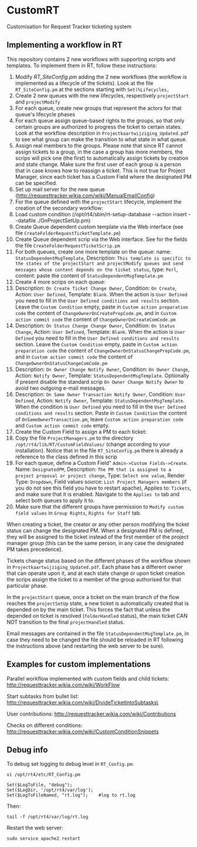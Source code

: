 # CustomRT
Customisation for Request Tracker ticketing system

## Implementing a workflow in RT

This repository contains 2 new workflows with supporting scripts and templates. To implement them in RT, follow these instructions:

1. Modify *RT_SiteConfig.pm* adding the 2 new workflows (the workflow is implemented as a lifecycle of the tickets). Look at the file `RT_SiteConfig.pm` at the sections starting with `Set(%Lifecycles,`
2. Create 2 new queues with the new lifecycles, respectively `projectStart` and `projectModify`
3. For each queue, create new groups that represent the actors for that queue's lifecycle phases
4. For each queue assign queue-based rights to the groups, so that only certain groups are authorized to progress the ticket to certain states. Look at the workflow description in `Projectkaartwijziging_Updated.pdf` to see what group can make the transition to what state in what queue.
5. Assign real members to the groups. Please note that since RT cannot assign tickets to a group, in the case a group has more members, the scrips will pick one (the first) to automatically assign tickets by creation and state change. Make sure the first user of each group is a person that in case knows how to reassign a ticket. This is not true for Project Manager, since each ticket has a Custom Field where the designated PM can be specified.
6. Set up mail server for the new queue (http://requesttracker.wikia.com/wiki/ManualEmailConfig)
7. For the queue defined with the `projectStart` lifecycle, implement the creation of the secondary workflow:
  1. Load custom condition (/opt/rt4/sbin/rt-setup-database --action insert --datafile ./OnProjectSetUp.pm)
  2. Create Queue dependent custom template via the Web interface (see file `CreateFolderRequestTicketTemplate.pm`)
  3. Create Queue dependent scrip via the Web interface. See for the fields the file `CreateFolderRequestTicketScrip.pm`
8. For both queues, create  one more template on the queue: name: `StatusDependentMsgTemplate`, Description: `This template is specific to the states of the projectStart and projectModify queues and send messages whose content depends on the ticket status`, type: `Perl`, content: paste the content of `StatusDependentMsgTemplate.pm`
9. Create 4 more scrips on each queue:
  1. 	Description: `On Create Ticket Change Owner`, Condition: `On Create`, Action: `User Defined`, Template: `Blank`. When the action is `User Defined` you need to fill in the `User Defined conditions and results` section. Leave the `Custom Condition` empty, paste in `Custom action preparation code` the content of `ChangeOwnerOnCreatePrepCode.pm`, and in `Custom action commit code` the content of `ChangeOwnerOnCreateComCode.pm`
  2. 	Description: `On Status Change Change Owner`, Condition: `On Status Change`, Action: `User Defined`, Template: `Blank`. When the action is `User Defined` you need to fill in the `User Defined conditions and results` section. Leave the `Custom Condition` empty, paste in `Custom action preparation code` the content of `ChangeOwnerOnStatusChangePrepCode.pm`, and in `Custom action commit code` the content of `ChangeOwnerOnStatusChangeComCode.pm`
  3. 	Description: `On Owner Change Notify Owner`, Condition: `On Owner Change`, Action: `Notify Owner`, Template: `StatusDependentMsgTemplate`. Optionally if present disable the standard scrip `On Owner Change Notify Owner` to avoid two outgoing e-mail messages.
  4. 	Description: `On Same Owner Transaction Notify Owner`, Condition: `User Defined`, Action: `Notify Owner`, Template: `StatusDependentMsgTemplate`. When the condition is `User Defined` you need to fill in the `User Defined conditions and results` section. Paste in `Custom Condition` the content of `OnSameOwnerTransaction.pm`, leave `Custom action preparation code` and `Custom action commit code` empty.
10. Create the Custom Field to assign a PM to each ticket:
  1. Copy the file `ProjectManagers.pm` to the directory `/opt/rt4/lib/RT/CustomFieldValues/` (change according to your installation). Notice that in the file `RT_SiteConfig.pm` there is already a reference to the class defined in this scrip
  2. For each queue, define a Custom Field" `Admin->Custom Fields->Create`. Name: `DesignatedPM`, Description: `The PM that is assigned to a project proposal or project change`, Type: `Select one value`, Render Type: `Dropdown`, Field values source: `List Project Managers members` (if you do not see this field you have to restart apache), Applies to: `Tickets`, and make sure that it is enabled. Navigate to the `Applies to` tab and select both queues to apply it to.
  3. Make sure that the different groups have permission to `Modify custom field values` in `Group Rights`, `Rights for Staff` tab.


When creating a ticket, the creator or any other person modifying the ticket status can change the designated PM. When a designated PM is defined, they will be assigned to the ticket instead of the first member of the project manager group (this can be the same person, in any case the designated PM takes precedence).

Tickets change status based on the different phases of the workflow shown in `Projectkaartwijziging_Updated.pdf`. Each phase has a different owner that can operate upon it, and at each state change or upon ticket creation the scrips assign the ticket to a member of the group authorised for that particular phase.

In the `projectStart` queue, once a ticket on the main branch of the flow reaches the `projectSetUp` state, a new ticket is automatically created that is depended on by the main ticket. This forces the fact that unless the depended on ticket is resolved (`folderHandled` status), the main ticket CAN NOT transition to the final `projectHandled` status.

Email messages are contained in the file `StatusDependentMsgTemplate.pm`, in case they need to be changed the file should be reloaded in RT following the instructions above (and restarting the web server to be sure).

## Examples for custom implementations
Parallel workflow implemented with custom fields and child tickets:
http://requesttracker.wikia.com/wiki/WorkFlow

Start subtasks from bullet list:
http://requesttracker.wikia.com/wiki/DivideTicketIntoSubtasks\

User contributions:
http://requesttracker.wikia.com/wiki/Contributions

Checks on different conditions:
http://requesttracker.wikia.com/wiki/CustomConditionSnippets

## Debug info

To debug set logging to debug level in `RT_Config.pm`:
```
vi /opt/rt4/etc/RT_Config.pm

Set($LogToFile, "debug");
Set($LogDir, '/opt/rt4/var/log');
Set($LogToFileNamed, "rt.log");    #log to rt.log
```

Then:

```
tail -f /opt/rt4/var/log/rt.log
```

Restart the web server:

```
sudo service apache2 restart
```
